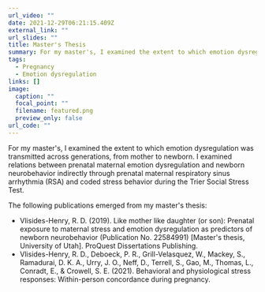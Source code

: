 ```yaml
---
url_video: ""
date: 2021-12-29T06:21:15.409Z
external_link: ""
url_slides: ""
title: Master's Thesis
summary: For my master's, I examined the extent to which emotion dysregulation was transmitted across generations, from mother to newborn.
tags:
  - Pregnancy
  - Emotion dysregulation
links: []
image:
  caption: ""
  focal_point: ""
  filename: featured.png
  preview_only: false
url_code: ""
---
```

For my master's, I examined the extent to which emotion dysregulation was transmitted across generations, from mother to newborn. I examined relations between prenatal maternal emotion dysregulation and newborn neurobehavior indirectly through prenatal maternal respiratory sinus arrhythmia (RSA) and coded stress behavior during the Trier Social Stress Test.

The following publications emerged from my master's thesis:
- Vlisides-Henry, R. D. (2019). Like mother like daughter (or son): Prenatal exposure to maternal stress
and emotion dysregulation as predictors of newborn neurobehavior (Publication No. 22584991)
[Master's thesis, University of Utah]. ProQuest Dissertations Publishing.
- Vlisides-Henry, R. D., Deboeck, P. R., Grill-Velasquez, W., Mackey, S., Ramadurai, D. K. A., Urry, J.
O., Neff, D., Terrell, S., Gao, M., Thomas, L., Conradt, E., & Crowell, S. E. (2021). Behavioral and
physiological stress responses: Within-person concordance during pregnancy.

